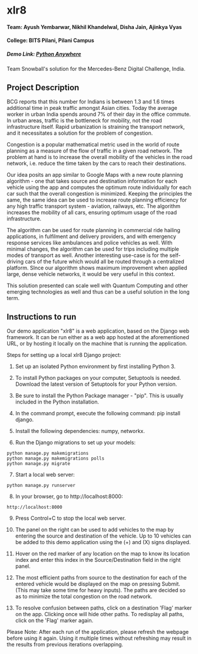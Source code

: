 # xlr8

#### Team: Ayush Yembarwar, Nikhil Khandelwal, Disha Jain, Ajinkya Vyas
#### College: BITS Pilani, Pilani Campus

##### Demo Link: [Python Anywhere](https://xlr8.pythonanywhere.com)

Team Snowball's solution for the Mercedes-Benz Digital Challenge, India.

## Project Description

BCG reports that this number for Indians is between 1.3 and 1.6 times additional time in peak traffic amongst Asian cities. Today the average worker in urban India spends around 7% of their day in the office commute. In urban areas, traffic is the bottleneck for mobility, not the road infrastructure itself. Rapid urbanization is straining the transport network, and it necessitates a solution for the problem of congestion.

Congestion is a popular mathematical metric used in the world of route planning as a measure of the flow of traffic in a given road network. The problem at hand is to increase the overall mobility of the vehicles in the road network, i.e. reduce the time taken by the cars to reach their destinations.

Our idea posits an app similar to Google Maps with a new route planning algorithm - one that takes source and destination information for each vehicle using the app and computes the optimum route individually for each car such that the overall congestion is minimized. Keeping the principles the same, the same idea can be used to increase route planning efficiency for any high traffic transport system - aviation, railways, etc. The algorithm increases the mobility of all cars, ensuring optimum usage of the road infrastructure.

The algorithm can be used for route planning in commercial ride hailing applications, in fulfilment and delivery providers, and with emergency response services like ambulances and police vehicles as well. With minimal changes, the algorithm can be used for trips including multiple modes of transport as well. Another interesting use-case is for the self-driving cars of the future which would all be routed through a centralized platform. SInce our algorithm shows maximum improvement when applied large, dense vehicle networks, it would be very useful in this context.

This solution presented can scale well with Quantum Computing and other emerging technologies as well and thus can be a useful solution in the long term.


## Instructions to run

Our demo application "xlr8" is a web application, based on the Django web framework. It can be run either as a web app hosted at the aforementioned URL, or by hosting it locally on the machine that is running the application.

Steps for setting up a local xlr8 Django project:

1) Set up an isolated Python environment by first installing Python 3.

2) To install Python packages on your computer, Setuptools is needed. Download the latest version of Setuptools for your Python version.

3) Be sure to install the Python Package manager - "pip". This is usually included in the Python installation.

4) In the command prompt, execute the following command: pip install django.

5) Install the following dependencies: numpy, networkx.

6) Run the Django migrations to set up your models:

```
python manage.py makemigrations
python manage.py makemigrations polls
python manage.py migrate
```

7) Start a local web server:

```
python manage.py runserver
```

8) In your browser, go to http://localhost:8000:

```
http://localhost:8000
```

9) Press Control+C to stop the local web server.

10) The panel on the right can be used to add vehicles to the map by entering the source and destination of the vehicle. Up to 10 vehicles can be added to this demo application using the (+) and (X) signs displayed.

11) Hover on the red marker of any location on the map to know its location index and enter this index in the Source/Destination field in the right panel.

12) The most efficient paths from source to the destination for each of the entered vehicle would be displayed on the map on pressing Submit. (This may take some time for heavy inputs). The paths are decided so as to minimize the total congestion on the road network.

13) To resolve confusion between paths, click on a destination 'Flag' marker on the app. Clicking once will hide other paths. To redisplay all paths, click on the 'Flag' marker again.

Please Note: After each run of the application, please refresh the webpage before using it again. Using it multiple times without refreshing may result in the results from previous iterations overlapping.
